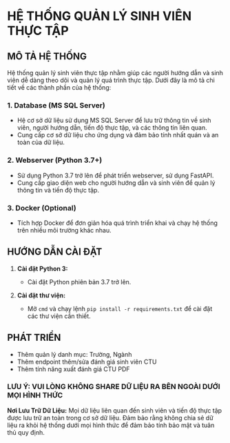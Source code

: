 # HỆ THỐNG QUẢN LÝ SINH VIÊN THỰC TẬP

## MÔ TẢ HỆ THỐNG

Hệ thống quản lý sinh viên thực tập nhằm giúp các người hướng dẫn và sinh viên dễ dàng theo dõi và quản lý quá trình thực tập. Dưới đây là mô tả chi tiết về các thành phần của hệ thống:

### 1. **Database (MS SQL Server)**
   - Hệ cơ sở dữ liệu sử dụng MS SQL Server để lưu trữ thông tin về sinh viên, người hướng dẫn, tiến độ thực tập, và các thông tin liên quan.
   - Cung cấp cơ sở dữ liệu cho ứng dụng và đảm bảo tính nhất quán và an toàn của dữ liệu.

### 2. **Webserver (Python 3.7+)**
   - Sử dụng Python 3.7 trở lên để phát triển webserver, sử dụng FastAPI.
   - Cung cấp giao diện web cho người hướng dẫn và sinh viên để quản lý thông tin và tiến độ thực tập.

### 3. **Docker (Optional)**
   - Tích hợp Docker để đơn giản hóa quá trình triển khai và chạy hệ thống trên nhiều môi trường khác nhau.

## HƯỚNG DẪN CÀI ĐẶT

1. **Cài đặt Python 3:**
   - Cài đặt Python phiên bản 3.7 trở lên.

2. **Cài đặt thư viện:**
   - Mở `cmd` và chạy lệnh `pip install -r requirements.txt` để cài đặt các thư viện cần thiết.

## PHÁT TRIỂN
   - Thêm quản lý danh mục: Trường, Ngành
   - Thêm endpoint thêm/sửa đánh giá sinh viên CTU
   - Thêm tính năng xuất đánh giá CTU PDF

### LƯU Ý: VUI LÒNG KHÔNG SHARE DỮ LIỆU RA BÊN NGOÀI DƯỚI MỌI HÌNH THỨC

**Nơi Lưu Trữ Dữ Liệu:** Mọi dữ liệu liên quan đến sinh viên và tiến độ thực tập được lưu trữ an toàn trong cơ sở dữ liệu. Đảm bảo rằng không chia sẻ dữ liệu ra khỏi hệ thống dưới mọi hình thức để đảm bảo tính bảo mật và tuân thủ quy định.